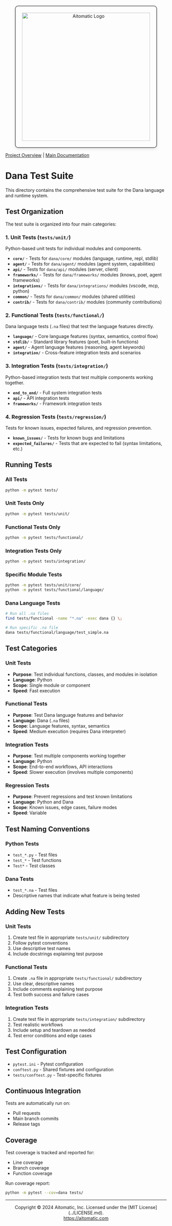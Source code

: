 <!-- markdownlint-disable MD041 -->
<!-- markdownlint-disable MD033 -->
<p align="center">
  <img src="https://cdn.prod.website-files.com/62a10970901ba826988ed5aa/62d942adcae82825089dabdb_aitomatic-logo-black.png" alt="Aitomatic Logo" width="400" style="border: 2px solid #666; border-radius: 10px; padding: 20px; box-shadow: 0 4px 8px rgba(0,0,0,0.1);"/>
</p>

[Project Overview](../README.md) | [Main Documentation](../docs/README.md)

# Dana Test Suite

This directory contains the comprehensive test suite for the Dana language and runtime system.

## Test Organization

The test suite is organized into four main categories:

### 1. Unit Tests (`tests/unit/`)
Python-based unit tests for individual modules and components.

- **`core/`** - Tests for `dana/core/` modules (language, runtime, repl, stdlib)
- **`agent/`** - Tests for `dana/agent/` modules (agent system, capabilities)
- **`api/`** - Tests for `dana/api/` modules (server, client)
- **`frameworks/`** - Tests for `dana/frameworks/` modules (knows, poet, agent frameworks)
- **`integrations/`** - Tests for `dana/integrations/` modules (vscode, mcp, python)
- **`common/`** - Tests for `dana/common/` modules (shared utilities)
- **`contrib/`** - Tests for `dana/contrib/` modules (community contributions)

### 2. Functional Tests (`tests/functional/`)
Dana language tests (`.na` files) that test the language features directly.

- **`language/`** - Core language features (syntax, semantics, control flow)
- **`stdlib/`** - Standard library features (poet, built-in functions)
- **`agent/`** - Agent language features (reasoning, agent keywords)
- **`integration/`** - Cross-feature integration tests and scenarios

### 3. Integration Tests (`tests/integration/`)
Python-based integration tests that test multiple components working together.

- **`end_to_end/`** - Full system integration tests
- **`api/`** - API integration tests
- **`frameworks/`** - Framework integration tests

### 4. Regression Tests (`tests/regression/`)
Tests for known issues, expected failures, and regression prevention.

- **`known_issues/`** - Tests for known bugs and limitations
- **`expected_failures/`** - Tests that are expected to fail (syntax limitations, etc.)

## Running Tests

### All Tests
```bash
python -m pytest tests/
```

### Unit Tests Only
```bash
python -m pytest tests/unit/
```

### Functional Tests Only
```bash
python -m pytest tests/functional/
```

### Integration Tests Only
```bash
python -m pytest tests/integration/
```

### Specific Module Tests
```bash
python -m pytest tests/unit/core/
python -m pytest tests/functional/language/
```

### Dana Language Tests
```bash
# Run all .na files
find tests/functional -name "*.na" -exec dana {} \;

# Run specific .na file
dana tests/functional/language/test_simple.na
```

## Test Categories

### Unit Tests
- **Purpose**: Test individual functions, classes, and modules in isolation
- **Language**: Python
- **Scope**: Single module or component
- **Speed**: Fast execution

### Functional Tests
- **Purpose**: Test Dana language features and behavior
- **Language**: Dana (`.na` files)
- **Scope**: Language features, syntax, semantics
- **Speed**: Medium execution (requires Dana interpreter)

### Integration Tests
- **Purpose**: Test multiple components working together
- **Language**: Python
- **Scope**: End-to-end workflows, API interactions
- **Speed**: Slower execution (involves multiple components)

### Regression Tests
- **Purpose**: Prevent regressions and test known limitations
- **Language**: Python and Dana
- **Scope**: Known issues, edge cases, failure modes
- **Speed**: Variable

## Test Naming Conventions

### Python Tests
- `test_*.py` - Test files
- `test_*` - Test functions
- `Test*` - Test classes

### Dana Tests
- `test_*.na` - Test files
- Descriptive names that indicate what feature is being tested

## Adding New Tests

### Unit Tests
1. Create test file in appropriate `tests/unit/` subdirectory
2. Follow pytest conventions
3. Use descriptive test names
4. Include docstrings explaining test purpose

### Functional Tests
1. Create `.na` file in appropriate `tests/functional/` subdirectory
2. Use clear, descriptive names
3. Include comments explaining test purpose
4. Test both success and failure cases

### Integration Tests
1. Create test file in appropriate `tests/integration/` subdirectory
2. Test realistic workflows
3. Include setup and teardown as needed
4. Test error conditions and edge cases

## Test Configuration

- `pytest.ini` - Pytest configuration
- `conftest.py` - Shared fixtures and configuration
- `tests/conftest.py` - Test-specific fixtures

## Continuous Integration

Tests are automatically run on:
- Pull requests
- Main branch commits
- Release tags

## Coverage

Test coverage is tracked and reported for:
- Line coverage
- Branch coverage
- Function coverage

Run coverage report:
```bash
python -m pytest --cov=dana tests/
```

---
<p align="center">
Copyright © 2024 Aitomatic, Inc. Licensed under the [MIT License](../LICENSE.md).
<br/>
<a href="https://aitomatic.com">https://aitomatic.com</a>
</p>
